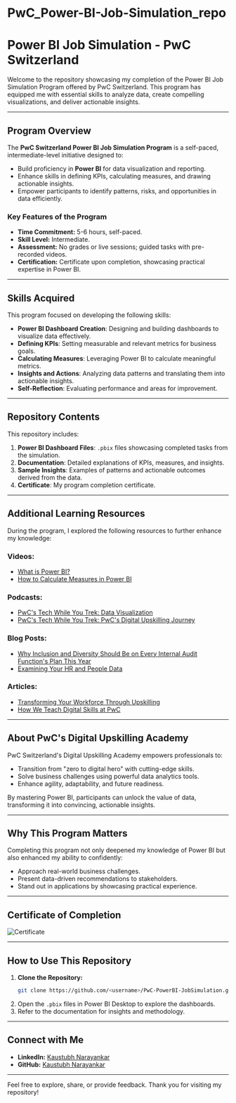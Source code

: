 # PwC_Power-BI-Job-Simulation_repo

# Power BI Job Simulation - PwC Switzerland

Welcome to the repository showcasing my completion of the Power BI Job Simulation Program offered by PwC Switzerland. This program has equipped me with essential skills to analyze data, create compelling visualizations, and deliver actionable insights.

---

## Program Overview
The **PwC Switzerland Power BI Job Simulation Program** is a self-paced, intermediate-level initiative designed to:
- Build proficiency in **Power BI** for data visualization and reporting.
- Enhance skills in defining KPIs, calculating measures, and drawing actionable insights.
- Empower participants to identify patterns, risks, and opportunities in data efficiently.

### Key Features of the Program
- **Time Commitment:** 5-6 hours, self-paced.
- **Skill Level:** Intermediate.
- **Assessment:** No grades or live sessions; guided tasks with pre-recorded videos.
- **Certification:** Certificate upon completion, showcasing practical expertise in Power BI.

---

## Skills Acquired
This program focused on developing the following skills:
- **Power BI Dashboard Creation**: Designing and building dashboards to visualize data effectively.
- **Defining KPIs**: Setting measurable and relevant metrics for business goals.
- **Calculating Measures**: Leveraging Power BI to calculate meaningful metrics.
- **Insights and Actions**: Analyzing data patterns and translating them into actionable insights.
- **Self-Reflection**: Evaluating performance and areas for improvement.

---

## Repository Contents
This repository includes:
1. **Power BI Dashboard Files**: `.pbix` files showcasing completed tasks from the simulation.
2. **Documentation**: Detailed explanations of KPIs, measures, and insights.
3. **Sample Insights**: Examples of patterns and actionable outcomes derived from the data.
4. **Certificate**: My program completion certificate.

---

## Additional Learning Resources
During the program, I explored the following resources to further enhance my knowledge:

### Videos:
- [What is Power BI?](https://www.youtube.com/watch?v=yKTSLffVGbk)
- [How to Calculate Measures in Power BI](https://www.youtube.com/watch?v=yKTSLffVGbk)

### Podcasts:
- [PwC's Tech While You Trek: Data Visualization](https://pwctechwhileyoutrek.buzzsprout.com/1150349/episodes/4885124-pwc-s-tech-while-you-trek-data-visualization)
- [PwC's Tech While You Trek: PwC's Digital Upskilling Journey](https://pwctechwhileyoutrek.buzzsprout.com/1150349/episodes/5001527-pwc-s-tech-while-you-trek-pwc-s-digital-upskilling-journey)

### Blog Posts:
- [Why Inclusion and Diversity Should Be on Every Internal Audit Function's Plan This Year](https://www.pwc.com/us/en/services/consulting/business-transformation/workforce-transformation.html)
- [Examining Your HR and People Data](https://www.pwc.com/us/en/services/consulting/business-transformation/workforce-transformation.html)

### Articles:
- [Transforming Your Workforce Through Upskilling](https://www.pwc.com/us/en/tech-effect/automation.html)
- [How We Teach Digital Skills at PwC](https://hbr.org/2018/10/how-we-teach-digital-skills-at-pwc)

---

## About PwC's Digital Upskilling Academy
PwC Switzerland's Digital Upskilling Academy empowers professionals to:
- Transition from "zero to digital hero" with cutting-edge skills.
- Solve business challenges using powerful data analytics tools.
- Enhance agility, adaptability, and future readiness.

By mastering Power BI, participants can unlock the value of data, transforming it into convincing, actionable insights.

---

## Why This Program Matters
Completing this program not only deepened my knowledge of Power BI but also enhanced my ability to confidently:
- Approach real-world business challenges.
- Present data-driven recommendations to stakeholders.
- Stand out in applications by showcasing practical experience.

---

## Certificate of Completion
![Certificate]([certificate.png](https://github.com/KaustubhSN12/PwC_Power-BI-Job-Simulation_repo/blob/main/Certificate.pdf))

---

## How to Use This Repository
1. **Clone the Repository:**
   ```bash
   git clone https://github.com/<username>/PwC-PowerBI-JobSimulation.git
   ```
2. Open the `.pbix` files in Power BI Desktop to explore the dashboards.
3. Refer to the documentation for insights and methodology.

---

## Connect with Me
- **LinkedIn:** [Kaustubh Narayankar](https://www.linkedin.com/in/kaustubh-narayankar-6651a9249/)
- **GitHub:** [Kaustubh Narayankar](https://github.com/KaustubhSN12)

---

Feel free to explore, share, or provide feedback. Thank you for visiting my repository!
